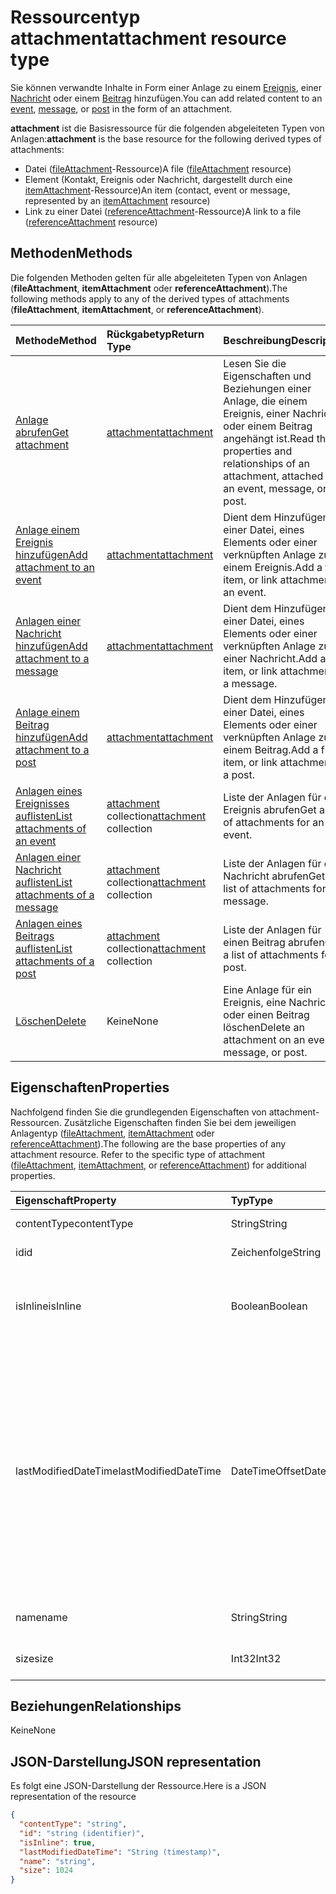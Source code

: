 # <a name="attachment-resource-type"></a><span data-ttu-id="64b0a-101">Ressourcentyp attachment</span><span class="sxs-lookup"><span data-stu-id="64b0a-101">attachment resource type</span></span>

<span data-ttu-id="64b0a-102">Sie können verwandte Inhalte in Form einer Anlage zu einem [Ereignis](../resources/event.md), einer [Nachricht](../resources/message.md) oder einem [Beitrag](../resources/post.md) hinzufügen.</span><span class="sxs-lookup"><span data-stu-id="64b0a-102">You can add related content to an [event](../resources/event.md), [message](../resources/message.md), or [post](../resources/post.md) in the form of an attachment.</span></span>

<span data-ttu-id="64b0a-103">**attachment** ist die Basisressource für die folgenden abgeleiteten Typen von Anlagen:</span><span class="sxs-lookup"><span data-stu-id="64b0a-103">**attachment** is the base resource for the following derived types of attachments:</span></span>

* <span data-ttu-id="64b0a-104">Datei ([fileAttachment](../resources/fileattachment.md)-Ressource)</span><span class="sxs-lookup"><span data-stu-id="64b0a-104">A file ([fileAttachment](../resources/fileattachment.md) resource)</span></span>
* <span data-ttu-id="64b0a-105">Element (Kontakt, Ereignis oder Nachricht, dargestellt durch eine [itemAttachment](../resources/itemattachment.md)-Ressource)</span><span class="sxs-lookup"><span data-stu-id="64b0a-105">An item (contact, event or message, represented by an [itemAttachment](../resources/itemattachment.md) resource)</span></span>
* <span data-ttu-id="64b0a-106">Link zu einer Datei ([referenceAttachment](../resources/referenceAttachment.md)-Ressource)</span><span class="sxs-lookup"><span data-stu-id="64b0a-106">A link to a file ([referenceAttachment](../resources/referenceAttachment.md) resource)</span></span>


## <a name="methods"></a><span data-ttu-id="64b0a-107">Methoden</span><span class="sxs-lookup"><span data-stu-id="64b0a-107">Methods</span></span>

<span data-ttu-id="64b0a-108">Die folgenden Methoden gelten für alle abgeleiteten Typen von Anlagen (**fileAttachment**, **itemAttachment** oder **referenceAttachment**).</span><span class="sxs-lookup"><span data-stu-id="64b0a-108">The following methods apply to any of the derived types of attachments (**fileAttachment**, **itemAttachment**, or **referenceAttachment**).</span></span>

| <span data-ttu-id="64b0a-109">Methode</span><span class="sxs-lookup"><span data-stu-id="64b0a-109">Method</span></span>       | <span data-ttu-id="64b0a-110">Rückgabetyp</span><span class="sxs-lookup"><span data-stu-id="64b0a-110">Return Type</span></span>  |<span data-ttu-id="64b0a-111">Beschreibung</span><span class="sxs-lookup"><span data-stu-id="64b0a-111">Description</span></span>|
|:---------------|:--------|:----------|
|[<span data-ttu-id="64b0a-112">Anlage abrufen</span><span class="sxs-lookup"><span data-stu-id="64b0a-112">Get attachment</span></span>](../api/attachment_get.md) | [<span data-ttu-id="64b0a-113">attachment</span><span class="sxs-lookup"><span data-stu-id="64b0a-113">attachment</span></span>](attachment.md) |<span data-ttu-id="64b0a-114">Lesen Sie die Eigenschaften und Beziehungen einer Anlage, die einem Ereignis, einer Nachricht oder einem Beitrag angehängt ist.</span><span class="sxs-lookup"><span data-stu-id="64b0a-114">Read the properties and relationships of an attachment, attached to an event, message, or post.</span></span>|
|[<span data-ttu-id="64b0a-115">Anlage einem Ereignis hinzufügen</span><span class="sxs-lookup"><span data-stu-id="64b0a-115">Add attachment to an event</span></span>](../api/event_post_attachments.md) | [<span data-ttu-id="64b0a-116">attachment</span><span class="sxs-lookup"><span data-stu-id="64b0a-116">attachment</span></span>](attachment.md) |<span data-ttu-id="64b0a-117">Dient dem Hinzufügen einer Datei, eines Elements oder einer verknüpften Anlage zu einem Ereignis.</span><span class="sxs-lookup"><span data-stu-id="64b0a-117">Add a file, item, or link attachment to an event.</span></span>|
|[<span data-ttu-id="64b0a-118">Anlagen einer Nachricht hinzufügen</span><span class="sxs-lookup"><span data-stu-id="64b0a-118">Add attachment to a message</span></span>](../api/message_post_attachments.md) | [<span data-ttu-id="64b0a-119">attachment</span><span class="sxs-lookup"><span data-stu-id="64b0a-119">attachment</span></span>](attachment.md) |<span data-ttu-id="64b0a-120">Dient dem Hinzufügen einer Datei, eines Elements oder einer verknüpften Anlage zu einer Nachricht.</span><span class="sxs-lookup"><span data-stu-id="64b0a-120">Add a file, item, or link attachment to a message.</span></span>|
|[<span data-ttu-id="64b0a-121">Anlage einem Beitrag hinzufügen</span><span class="sxs-lookup"><span data-stu-id="64b0a-121">Add attachment to a post</span></span>](../api/post_post_attachments.md) | [<span data-ttu-id="64b0a-122">attachment</span><span class="sxs-lookup"><span data-stu-id="64b0a-122">attachment</span></span>](attachment.md) |<span data-ttu-id="64b0a-123">Dient dem Hinzufügen einer Datei, eines Elements oder einer verknüpften Anlage zu einem Beitrag.</span><span class="sxs-lookup"><span data-stu-id="64b0a-123">Add a file, item, or link attachment to a post.</span></span>|
|[<span data-ttu-id="64b0a-124">Anlagen eines Ereignisses auflisten</span><span class="sxs-lookup"><span data-stu-id="64b0a-124">List attachments of an event</span></span>](../api/event_list_attachments.md) | <span data-ttu-id="64b0a-125">[attachment](attachment.md) collection</span><span class="sxs-lookup"><span data-stu-id="64b0a-125">[attachment](attachment.md) collection</span></span> | <span data-ttu-id="64b0a-126">Liste der Anlagen für ein Ereignis abrufen</span><span class="sxs-lookup"><span data-stu-id="64b0a-126">Get a list of attachments for an event.</span></span> |
|[<span data-ttu-id="64b0a-127">Anlagen einer Nachricht auflisten</span><span class="sxs-lookup"><span data-stu-id="64b0a-127">List attachments of a message</span></span>](../api/message_list_attachments.md) | <span data-ttu-id="64b0a-128">[attachment](attachment.md) collection</span><span class="sxs-lookup"><span data-stu-id="64b0a-128">[attachment](attachment.md) collection</span></span> | <span data-ttu-id="64b0a-129">Liste der Anlagen für eine Nachricht abrufen</span><span class="sxs-lookup"><span data-stu-id="64b0a-129">Get a list of attachments for a message.</span></span> |
|[<span data-ttu-id="64b0a-130">Anlagen eines Beitrags auflisten</span><span class="sxs-lookup"><span data-stu-id="64b0a-130">List attachments of a post</span></span>](../api/post_list_attachments.md) | <span data-ttu-id="64b0a-131">[attachment](attachment.md) collection</span><span class="sxs-lookup"><span data-stu-id="64b0a-131">[attachment](attachment.md) collection</span></span> | <span data-ttu-id="64b0a-132">Liste der Anlagen für einen Beitrag abrufen</span><span class="sxs-lookup"><span data-stu-id="64b0a-132">Get a list of attachments for a post.</span></span> |
|[<span data-ttu-id="64b0a-133">Löschen</span><span class="sxs-lookup"><span data-stu-id="64b0a-133">Delete</span></span>](../api/attachment_delete.md) | <span data-ttu-id="64b0a-134">Keine</span><span class="sxs-lookup"><span data-stu-id="64b0a-134">None</span></span> |<span data-ttu-id="64b0a-135">Eine Anlage für ein Ereignis, eine Nachricht oder einen Beitrag löschen</span><span class="sxs-lookup"><span data-stu-id="64b0a-135">Delete an attachment on an event, message, or post.</span></span> |

## <a name="properties"></a><span data-ttu-id="64b0a-136">Eigenschaften</span><span class="sxs-lookup"><span data-stu-id="64b0a-136">Properties</span></span>

<span data-ttu-id="64b0a-p101">Nachfolgend finden Sie die grundlegenden Eigenschaften von attachment-Ressourcen. Zusätzliche Eigenschaften finden Sie bei dem jeweiligen Anlagentyp ([fileAttachment](../resources/fileattachment.md), [itemAttachment](../resources/itemattachment.md) oder [referenceAttachment](../resources/referenceAttachment.md)).</span><span class="sxs-lookup"><span data-stu-id="64b0a-p101">The following are the base properties of any attachment resource. Refer to the specific type of attachment ([fileAttachment](../resources/fileattachment.md), [itemAttachment](../resources/itemattachment.md), or [referenceAttachment](../resources/referenceAttachment.md)) for additional properties.</span></span>

| <span data-ttu-id="64b0a-139">Eigenschaft</span><span class="sxs-lookup"><span data-stu-id="64b0a-139">Property</span></span>     | <span data-ttu-id="64b0a-140">Typ</span><span class="sxs-lookup"><span data-stu-id="64b0a-140">Type</span></span>   |<span data-ttu-id="64b0a-141">Beschreibung</span><span class="sxs-lookup"><span data-stu-id="64b0a-141">Description</span></span>|
|:---------------|:--------|:----------|
|<span data-ttu-id="64b0a-142">contentType</span><span class="sxs-lookup"><span data-stu-id="64b0a-142">contentType</span></span>|<span data-ttu-id="64b0a-143">String</span><span class="sxs-lookup"><span data-stu-id="64b0a-143">String</span></span>|<span data-ttu-id="64b0a-144">Der MIME-Typ.</span><span class="sxs-lookup"><span data-stu-id="64b0a-144">The MIME type.</span></span>|
|<span data-ttu-id="64b0a-145">id</span><span class="sxs-lookup"><span data-stu-id="64b0a-145">id</span></span>|<span data-ttu-id="64b0a-146">Zeichenfolge</span><span class="sxs-lookup"><span data-stu-id="64b0a-146">String</span></span>| <span data-ttu-id="64b0a-147">Schreibgeschützt.</span><span class="sxs-lookup"><span data-stu-id="64b0a-147">Read-only.</span></span>|
|<span data-ttu-id="64b0a-148">isInline</span><span class="sxs-lookup"><span data-stu-id="64b0a-148">isInline</span></span>|<span data-ttu-id="64b0a-149">Boolean</span><span class="sxs-lookup"><span data-stu-id="64b0a-149">Boolean</span></span>|<span data-ttu-id="64b0a-150">`true`, wenn die Anlage eine Inlineanlage ist, andernfalls `false`.</span><span class="sxs-lookup"><span data-stu-id="64b0a-150">`true` if the attachment is an inline attachment; otherwise, `false`.</span></span>|
|<span data-ttu-id="64b0a-151">lastModifiedDateTime</span><span class="sxs-lookup"><span data-stu-id="64b0a-151">lastModifiedDateTime</span></span>|<span data-ttu-id="64b0a-152">DateTimeOffset</span><span class="sxs-lookup"><span data-stu-id="64b0a-152">DateTimeOffset</span></span>|<span data-ttu-id="64b0a-p102">Der Timestamp-Typ stellt die Datums- und Uhrzeitinformationen mithilfe des ISO 8601-Formats dar und wird immer in UTC-Zeit angegeben. Mitternacht UTC-Zeit am 1. Januar 2014 würde z. B. wie folgt aussehen: `'2014-01-01T00:00:00Z'`</span><span class="sxs-lookup"><span data-stu-id="64b0a-p102">The Timestamp type represents date and time information using ISO 8601 format and is always in UTC time. For example, midnight UTC on Jan 1, 2014 would look like this: `'2014-01-01T00:00:00Z'`</span></span>|
|<span data-ttu-id="64b0a-155">name</span><span class="sxs-lookup"><span data-stu-id="64b0a-155">name</span></span>|<span data-ttu-id="64b0a-156">String</span><span class="sxs-lookup"><span data-stu-id="64b0a-156">String</span></span>|<span data-ttu-id="64b0a-157">Der Dateiname der Anlage.</span><span class="sxs-lookup"><span data-stu-id="64b0a-157">The attachment's file name.</span></span>|
|<span data-ttu-id="64b0a-158">size</span><span class="sxs-lookup"><span data-stu-id="64b0a-158">size</span></span>|<span data-ttu-id="64b0a-159">Int32</span><span class="sxs-lookup"><span data-stu-id="64b0a-159">Int32</span></span>|<span data-ttu-id="64b0a-160">Die Länge der Anlage in Byte.</span><span class="sxs-lookup"><span data-stu-id="64b0a-160">The length of the attachment in bytes.</span></span>|

## <a name="relationships"></a><span data-ttu-id="64b0a-161">Beziehungen</span><span class="sxs-lookup"><span data-stu-id="64b0a-161">Relationships</span></span>
<span data-ttu-id="64b0a-162">Keine</span><span class="sxs-lookup"><span data-stu-id="64b0a-162">None</span></span>

## <a name="json-representation"></a><span data-ttu-id="64b0a-163">JSON-Darstellung</span><span class="sxs-lookup"><span data-stu-id="64b0a-163">JSON representation</span></span>

<span data-ttu-id="64b0a-164">Es folgt eine JSON-Darstellung der Ressource.</span><span class="sxs-lookup"><span data-stu-id="64b0a-164">Here is a JSON representation of the resource</span></span>

<!-- {
  "blockType": "resource",
  "baseType": "microsoft.graph.entity",
  "abstract": true,
  "optionalProperties": [

  ],
  "keyProperty": "id",
  "@odata.type": "microsoft.graph.attachment"
}-->

```json
{
  "contentType": "string",
  "id": "string (identifier)",
  "isInline": true,
  "lastModifiedDateTime": "String (timestamp)",
  "name": "string",
  "size": 1024
}

```


<!-- uuid: 8fcb5dbc-d5aa-4681-8e31-b001d5168d79
2015-10-25 14:57:30 UTC -->
<!-- {
  "type": "#page.annotation",
  "description": "attachment resource",
  "keywords": "",
  "section": "documentation",
  "tocPath": ""
}-->
